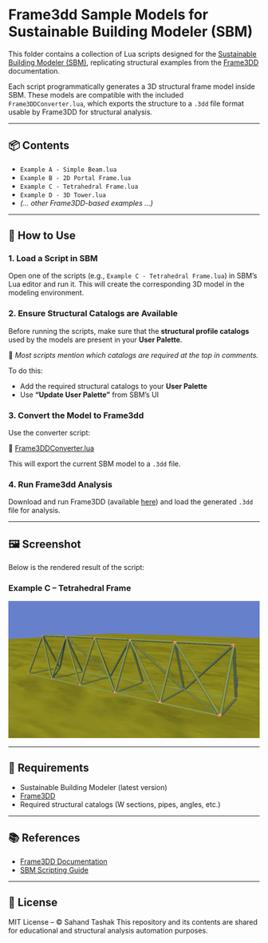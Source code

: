 # Frame3dd Sample Models for Sustainable Building Modeler (SBM)

This folder contains a collection of Lua scripts designed for the [Sustainable Building Modeler (SBM)](https://www.sbm.one/home), replicating structural examples from the [Frame3DD](http://frame3dd.sourceforge.net/) documentation.

Each script programmatically generates a 3D structural frame model inside SBM. These models are compatible with the included `Frame3DDConverter.lua`, which exports the structure to a `.3dd` file format usable by Frame3DD for structural analysis.

---

## 📦 Contents

- `Example A - Simple Beam.lua`
- `Example B - 2D Portal Frame.lua`
- `Example C - Tetrahedral Frame.lua`
- `Example D - 3D Tower.lua`
- *(... other Frame3DD-based examples ...)*

---

## 🚀 How to Use

### 1. **Load a Script in SBM**
Open one of the scripts (e.g., `Example C - Tetrahedral Frame.lua`) in SBM’s Lua editor and run it. This will create the corresponding 3D model in the modeling environment.

### 2. **Ensure Structural Catalogs are Available**
Before running the scripts, make sure that the **structural profile catalogs** used by the models are present in your **User Palette**.

📌 *Most scripts mention which catalogs are required at the top in comments.*

To do this:

- Add the required structural catalogs to your **User Palette**
- Use **“Update User Palette”** from SBM’s UI

### 3. **Convert the Model to Frame3dd**
Use the converter script:

📎 [Frame3DDConverter.lua](https://github.com/sahandt/SBM-Scripts/blob/master/Converters/Frame3DDConverter.lua)

This will export the current SBM model to a `.3dd` file.

### 4. **Run Frame3dd Analysis**
Download and run Frame3DD (available [here](http://frame3dd.sourceforge.net/)) and load the generated `.3dd` file for analysis.

---

## 🖼 Screenshot

Below is the rendered result of the script:

### **Example C – Tetrahedral Frame**

![Tetrahedral Frame Render](./ExampleC_TetrahedralFrame_Screenshot.png)


---

## 🧰 Requirements

- Sustainable Building Modeler (latest version)
- [Frame3DD](http://frame3dd.sourceforge.net/)
- Required structural catalogs (W sections, pipes, angles, etc.)

---

## 📚 References

- [Frame3DD Documentation](http://frame3dd.sourceforge.net/)
- [SBM Scripting Guide](https://www.sbm.one/home)

---

## 📜 License

MIT License – © Sahand Tashak
This repository and its contents are shared for educational and structural analysis automation purposes.
